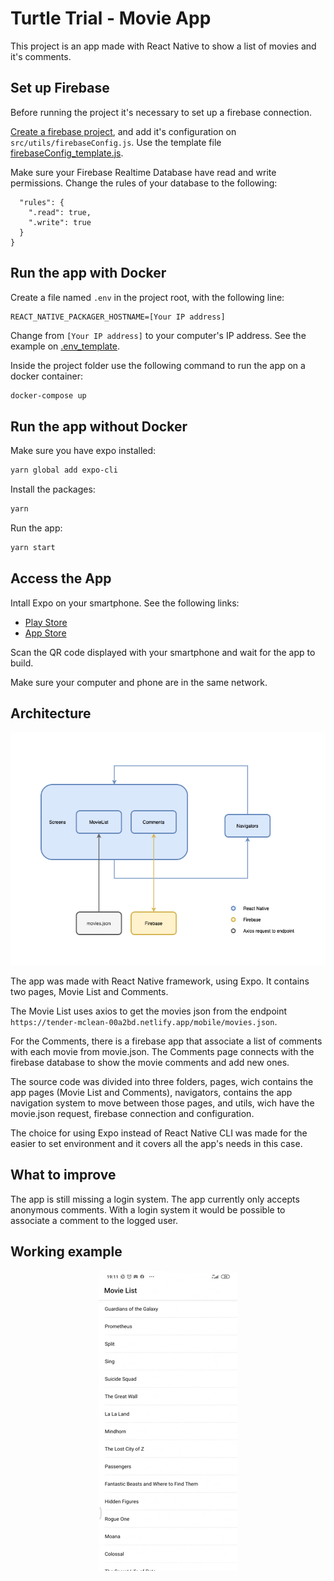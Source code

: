 # Turtle Trial - Movie App


This project is an app made with React Native to show a list of movies and it's comments.

## Set up Firebase

Before running the project it's necessary to set up a firebase connection. 

[Create a firebase project](https://firebase.google.com/), and add it's configuration on `src/utils/firebaseConfig.js`. Use the template file [firebaseConfig_template.js](./src/utils/firebaseConfig_template.js).

Make sure your Firebase Realtime Database have read and write permissions. Change the rules of your database to the following:
```
  "rules": {
    ".read": true,
    ".write": true
  }
}
```

## Run the app with Docker
Create a file named `.env` in the project root, with the following line:

```
REACT_NATIVE_PACKAGER_HOSTNAME=[Your IP address]
```

Change from `[Your IP address]` to your computer's IP address. See the example on [.env_template](./.env_template).

Inside the project folder use the following command to run the app on a docker container:

```sh
docker-compose up
```

## Run the app without Docker

Make sure you have expo installed:

```sh
yarn global add expo-cli
```

Install the packages:

```sh 
yarn
```

Run the app:

```sh
yarn start
```

## Access the App
Intall Expo on your smartphone. See the following links:
- [Play Store](https://play.google.com/store/apps/details?id=host.exp.exponent&hl=en_US)
- [App Store](https://apps.apple.com/br/app/expo-client/id982107779)

Scan the QR code displayed with your smartphone and wait for the app to build.

Make sure your computer and phone are in the same network.

## Architecture

![architecture](./img/architecture.png)

The app was made with React Native framework, using Expo. It contains two pages, Movie List and Comments.

The Movie List uses axios to get the movies json from the endpoint `https://tender-mclean-00a2bd.netlify.app/mobile/movies.json`.

For the Comments, there is a firebase app that associate a list of comments with each movie from movie.json. The Comments page connects with the firebase database to show the movie comments and add new ones.

The source code was divided into three folders, pages, wich contains the app pages (Movie List and Comments), navigators, contains the app navigation system to move between those pages, and utils, wich have the movie.json request, firebase connection and configuration.

The choice for using Expo instead of React Native CLI was made for the easier to set environment and it covers all the app's needs in this case.

## What to improve

The app is still missing a login system. The app currently only accepts anonymous comments. With a login system it would be possible to associate a comment to the logged user.

## Working example

<div style="text-align:center">
  <img src="./img/MovieApp.gif" />
</div>
